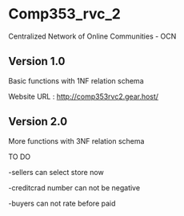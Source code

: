 # Comp353_rvc_2

Centralized Network of Online Communities - OCN

Version 1.0
--------------
  Basic functions with 1NF relation schema

  Website URL : http://comp353rvc2.gear.host/

Version 2.0
--------------
  More functions with 3NF relation schema

  TO DO
  
  -sellers can select store now
  
  -creditcrad number can not be negative
  
  -buyers can not rate before paid
